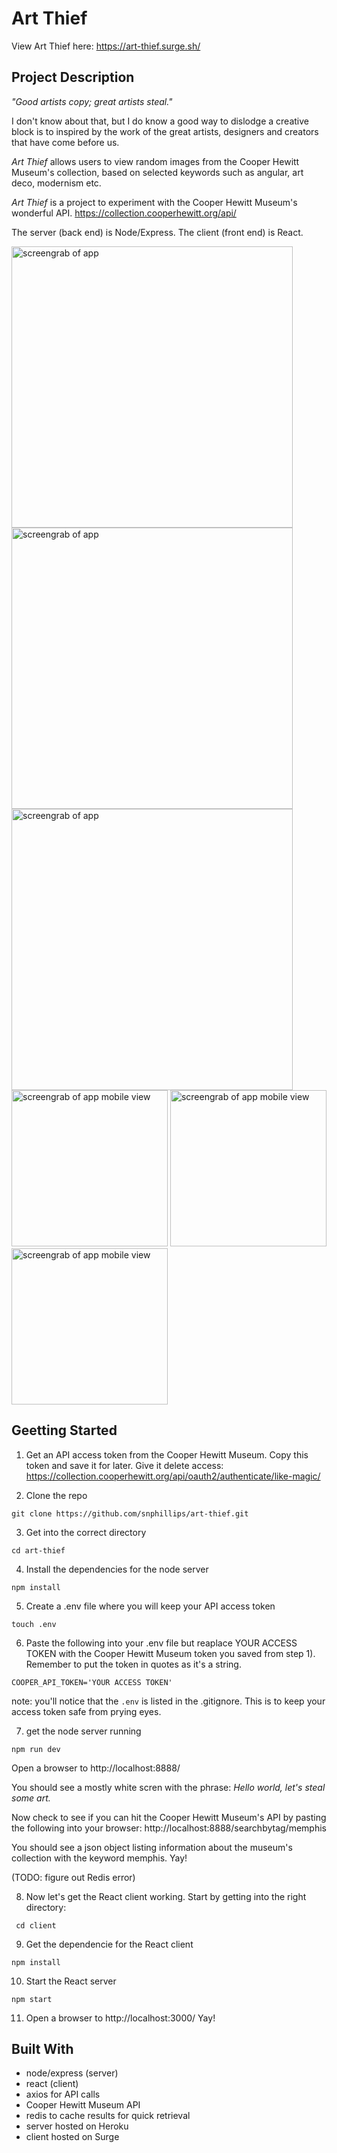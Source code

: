 # Art Thief

View Art Thief here: https://art-thief.surge.sh/

## Project Description
_"Good artists copy; great artists steal."_ 

I don't know about that, but I do know a good way to dislodge a creative block is to inspired by the work of the great artists, designers and creators that have come before us. 

_Art Thief_ allows users to view random images from the Cooper Hewitt Museum's collection, based on selected keywords such as angular, art deco, modernism etc. 

_Art Thief_ is a project to experiment with the Cooper Hewitt Museum's wonderful API.
https://collection.cooperhewitt.org/api/

The server (back end) is Node/Express. The client (front end) is React.

<img src="https://i.imgur.com/O3KKdaX.png" width="450" alt="screengrab of app">
<img src="https://i.imgur.com/NRybiUm.png" width="450" alt="screengrab of app">
<img src="https://i.imgur.com/n8tJRAN.png" width="450" alt="screengrab of app">
<img src="https://i.imgur.com/2R8VULw.png" width="250" alt="screengrab of app mobile view">
<img src="https://i.imgur.com/bj13WpG.png" width="250" alt="screengrab of app mobile view">
<img src="https://i.imgur.com/qBkmOSD.png" width="250" alt="screengrab of app mobile view">


## Geetting Started

1) Get an API access token from the Cooper Hewitt Museum. Copy this token and save it for later. Give it delete access: https://collection.cooperhewitt.org/api/oauth2/authenticate/like-magic/

2) Clone the repo

`git clone https://github.com/snphillips/art-thief.git`

3) Get into the correct directory

`cd art-thief `

4) Install the dependencies for the node server

` npm install `


5) Create a .env file where you will keep your API access token

`touch .env`

6) Paste the following into your .env file but reaplace YOUR ACCESS TOKEN with the Cooper Hewitt Museum token you saved from step 1). Remember to put the token in quotes as it's a string.

`COOPER_API_TOKEN='YOUR ACCESS TOKEN'`

note: you'll notice that the `.env` is listed in the .gitignore. This is to keep your access token safe from prying eyes.

7) get the node server running

`npm run dev` 

Open a browser to http://localhost:8888/

You should see a mostly white scren with the phrase: _Hello world, let's steal some art._

Now check to see if you can hit the Cooper Hewitt Museum's API by pasting the following into your browser: http://localhost:8888/searchbytag/memphis

You should see a json object listing information about the museum's collection with the keyword memphis. Yay!

(TODO: figure out Redis error)

8) Now let's get the React client working. Start by getting into the right directory:

 ` cd client`
 
9) Get the dependencie for the React client
 
 ` npm install `
 
10) Start the React server
 
 `npm start`
 
11) Open a browser to http://localhost:3000/  Yay!
 



## Built With
- node/express (server)
- react (client)
- axios for API calls
- Cooper Hewitt Museum API
- redis to cache results for quick retrieval
- server hosted on Heroku
- client hosted on Surge
